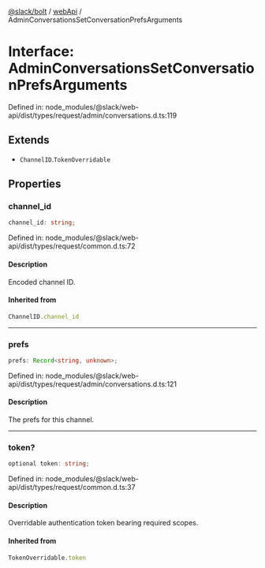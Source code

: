 [@slack/bolt](../../../../index.md) / [webApi](../index.md) / AdminConversationsSetConversationPrefsArguments

# Interface: AdminConversationsSetConversationPrefsArguments

Defined in: node\_modules/@slack/web-api/dist/types/request/admin/conversations.d.ts:119

## Extends

- `ChannelID`.`TokenOverridable`

## Properties

### channel\_id

```ts
channel_id: string;
```

Defined in: node\_modules/@slack/web-api/dist/types/request/common.d.ts:72

#### Description

Encoded channel ID.

#### Inherited from

```ts
ChannelID.channel_id
```

***

### prefs

```ts
prefs: Record<string, unknown>;
```

Defined in: node\_modules/@slack/web-api/dist/types/request/admin/conversations.d.ts:121

#### Description

The prefs for this channel.

***

### token?

```ts
optional token: string;
```

Defined in: node\_modules/@slack/web-api/dist/types/request/common.d.ts:37

#### Description

Overridable authentication token bearing required scopes.

#### Inherited from

```ts
TokenOverridable.token
```
